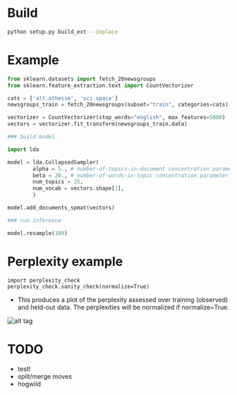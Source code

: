 # Build #

```bash
python setup.py build_ext --inplace
```

# Example #

```python
from sklearn.datasets import fetch_20newsgroups
from sklearn.feature_extraction.text import CountVectorizer

cats = ['alt.atheism', 'sci.space']
newsgroups_train = fetch_20newsgroups(subset="train", categories=cats)

vectorizer = CountVectorizer(stop_words="english", max_features=5000)
vectors = vectorizer.fit_transform(newsgroups_train.data)

### build model

import lda

model = lda.CollapsedSampler(
        alpha = 5., # number-of-topics-in-document concentration parameter
        beta = 20., # number-of-words-in-topic concentration parameter
        num_topics = 25,
        num_vocab = vectors.shape[1],
        )

model.add_documents_spmat(vectors)

### run inference

model.resample(100)
```

# Perplexity example #

```
import perplexity_check
perplexity_check.sanity_check(normalize=True)
```

* This produces a plot of the perplexity assessed over training (observed) and held-out data. The perplexities will be normalized if normalize=True.

![alt tag](https://raw.github.com/mattjj/yaldapy/dev/perplexity.png)


# TODO #
* test!
* split/merge moves
* hogwild

